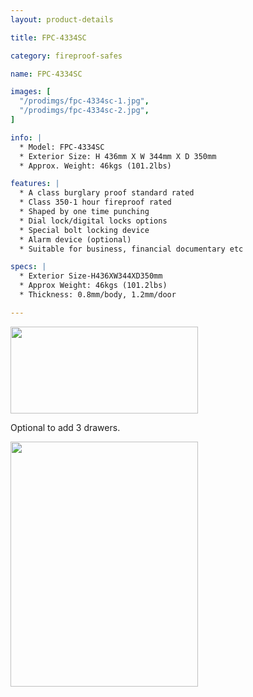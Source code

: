 ```yaml
---
layout: product-details

title: FPC-4334SC

category: fireproof-safes

name: FPC-4334SC

images: [
  "/prodimgs/fpc-4334sc-1.jpg",
  "/prodimgs/fpc-4334sc-2.jpg",
]

info: |
  * Model: FPC-4334SC
  * Exterior Size: H 436mm X W 344mm X D 350mm
  * Approx. Weight: 46kgs (101.2lbs)

features: |
  * A class burglary proof standard rated
  * Class 350-1 hour fireproof rated
  * Shaped by one time punching
  * Dial lock/digital locks options
  * Special bolt locking device
  * Alarm device (optional)
  * Suitable for business, financial documentary etc

specs: |
  * Exterior Size-H436XW344XD350mm
  * Approx Weight: 46kgs (101.2lbs)
  * Thickness: 0.8mm/body, 1.2mm/door

---
```


<img alt="" src="{PRODIMGS}/prodimgs/fpc-4334sc-3.jpg" style="width: 300px; height: 139px;" />

Optional to add 3 drawers.

<img alt="" src="{PRODIMGS}/prodimgs/fpc-4334sc-4.jpg" style="width: 300px; height: 392px;" />
